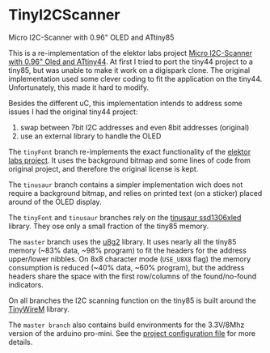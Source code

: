 # TinyI2CScanner
Micro I2C-Scanner with 0.96" OLED and ATtiny85

This is a re-implementation of the elektor labs project [Micro I2C-Scanner with 0.96" Oled and ATtiny44][labs].
At first I tried to port the tiny44 project to a tiny85, but was unable to make it work on a digispark clone.
The original implementation used some clever coding to fit the application on the tiny44.
Unfortunately, this made it hard to modify.

Besides the different uC,
this implementation intends to address some issues I had the original tiny44 project:

1. swap between 7bit I2C addresses and even 8bit addresses (original)
1. use an external library to handle the OLED

The `tinyFont` branch re-implements the exact functionality of the [elektor labs project][labs].
It uses the background bitmap and some lines of code from original project, and therefore the original license is kept.

The `tinusaur` branch contains a simpler implementation wich does not require a background bitmap,
and relies on printed text (on a sticker) placed around of the OLED display.

The `tinyFont` and `tinusaur` branches rely on the [tinusaur ssd1306xled][tinusaur]
library. They ose only a small fraction of the tiny85 memory.

The `master` branch uses the [u8g2][] library. It uses nearly all the tiny85 memory
(~83% data, ~98% program) to fit the headers for the address upper/lower nibbles.
On 8x8 character mode (`USE_U8X8` flag) the memory consumption is reduced
(~40% data, ~60% program), but the address headers share the space with the
first row/columns of the found/no-found indicators.

On all branches the I2C scanning function on the tiny85 is built around the [TinyWireM][] library.

The `master branch` also contains build environments for the 3.3V/8Mhz version of the
arduino pro-mini. See the [project configuration file](platformio.ini) for more details.

[labs]: http://www.elektormagazine.com/labs/micro-i2c-scanner-with-096-oled-and-attiny44-1
[u8g2]: https://github.com/olikraus/u8g2/wiki/u8g2reference
[tinusaur]: https://bitbucket.org/tinusaur/ssd1306xled
[TinyWireM]: https://github.com/adafruit/TinyWireM
